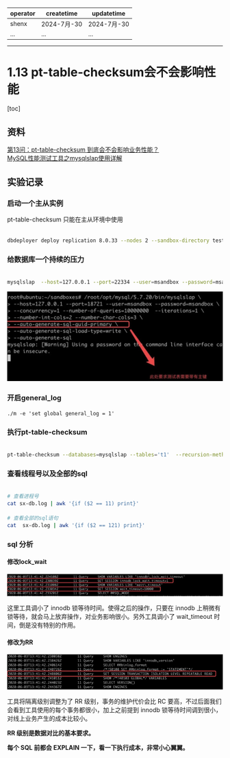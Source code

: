 | operator | createtime | updatetime |
| ---- | ---- | ---- |
| shenx | 2024-7月-30 | 2024-7月-30  |
| ... | ... | ... |
---
# 1.13 pt-table-checksum会不会影响性能

[toc]

## 资料 

[第13问：pt-table-checksum 到底会不会影响业务性能？](https://blog.csdn.net/ActionTech/article/details/106566433)  
[MySQL性能测试工具之mysqlslap使用详解](https://www.cnblogs.com/royfans/p/7857760.html)

## 实验记录


### 启动一个主从实例

pt-table-checksum 只能在主从环境中使用

```bash

dbdeployer deploy replication 8.0.33 --nodes 2 --sandbox-directory test-pt-checksum

```


### 给数据库一个持续的压力

```bash

mysqlslap  --host=127.0.0.1 --port=22334 --user=msandbox --password=msandbox  --concurrency=1 --iterations=200 --number-of-queries=1000000 --number-int-cols=2 --number-char-cols=3 --auto-generate-sql-guid-primary --auto-generate-sql-load-type=write --auto-generate-sql

```

![mysqlslap跑一个持续的压力](images/mysqlslap跑一个持续的压力.png) 

### 开启general_log

`./m -e 'set global general_log = 1'`

### 执行pt-table-checksum

```bash

pt-table-checksum --databases=mysqlslap --tables='t1'  --recursion-method=none h=127.0.0.1,u=msandbox,p=msandbox,P=22334

```

### 查看线程号以及全部的sql

```bash

# 查看进程号
cat sx-db.log | awk '{if ($2 == 11) print}'

# 查看全部的sql语句 
cat  sx-db.log | awk '{if ($2 == 121) print}'

```

### sql 分析

#### 修改lock_wait
![修改lock_wait](images/pt-table-checksum执行的语句.png)

这里工具调小了 innodb 锁等待时间。使得之后的操作，只要在 innodb 上稍微有锁等待，就会马上放弃操作，对业务影响很小。另外工具调小了 wait_timeout 时间，倒是没有特别的作用。  

#### 修改为RR

![修改事务隔离级别](images/修改事务隔离级别.png)

工具将隔离级别调整为了 RR 级别，事务的维护代价会比 RC 要高，不过后面我们会看到工具使用的每个事务都很小，加上之前提到 innodb 锁等待时间调到很小，对线上业务产生的成本比较小。

**RR 级别是数据对比的基本要求。** 

**每个 SQL 前都会 EXPLAIN 一下，看一下执行成本，非常小心翼翼。**

